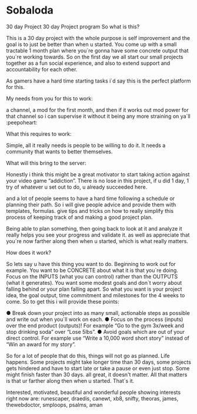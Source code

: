 # Sobaloda
30 day Project
30 day Project program
So what is this?

This is a 30 day project with the whole purpose is self improvement and the goal is to just be better than when u started. You come up with a small tractable 1 month plan where you´re gonna have some concrete output that you´re working towards. So on the first day we all start our small projects together as a fun social experience, and also to extend support and accountability for each other.

As gamers have a hard time starting tasks i´d say this is the perfect platform for this.


My needs from you for this to work:

 a channel, a mod for the first month, and then if it works out mod power for that channel so i can supervise it without it being any more straining on ya´ll :peepoheart:

What this requires to work:

Simple, all it really needs is people to be willing to do it. It needs a community that wants to better themselves.

What will this bring to the server:

Honestly i think this might be a great motivator to start taking action against your video game “addiction”. There is no lose in this project, if u did 1 day, 1 try of whatever u set out to do, u already succeeded here. 

and a lot of people seems to have a hard time following a schedule or planning their path. So i will give people advice and provide them with templates, formulas. give tips and tricks on how to really simplify this process of keeping track of and making a good project plan.

Being able to plan something, then going back to look at it and analyze it really helps you see your progress and validate it. as well as appreciate that you´re now farther along then when u started, which is what really matters.

How does it work?

So lets say u have this thing you want to do. Beginning to work out for example. You want to be CONCRETE about what it is that you´re doing. Focus on the INPUTS (what you can control) rather than the OUTPUTS (what it generates). You want some modest goals and don´t worry about falling behind or your plan falling apart. So what you want is your project idea, the goal output, time commitment and milestones for the 4 weeks to come. So to get this i will provide these points:

●	Break down your project into as many small, actionable steps as possible and write out when you´ll work on each.
●	Focus on the process (inputs) over the end product (outputs)! For example “Go to the gym 3x/week and stop drinking soda” over “Lose 5lbs”.
●	Avoid goals which are out of your direct control. For example use “Write a 10,000 word short story” instead of “Win an award for my story”.

So for a lot of people that do this, things will not go as planned. Life happens. Some projects might take longer time than 30 days, some projects gets hindered and have to start late or take a pause or even just stop. Some might finish faster than 30 days. all great, it doesn't matter. All that matters is that ur farther along then when u started. That´s it.




Interested, motivated, beautiful and wonderful people showing interests right now are:
runescaper, draedis, canewt, xb8, snifty, theoras, james, thewebdoctor, smploops, psalms, aman
